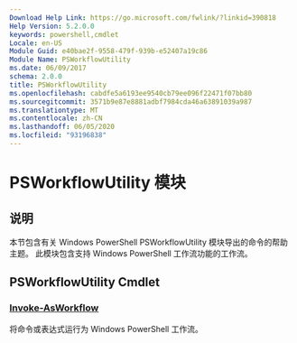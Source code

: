 ```yaml
---
Download Help Link: https://go.microsoft.com/fwlink/?linkid=390818
Help Version: 5.2.0.0
keywords: powershell,cmdlet
Locale: en-US
Module Guid: e40bae2f-9558-479f-939b-e52407a19c86
Module Name: PSWorkflowUtility
ms.date: 06/09/2017
schema: 2.0.0
title: PSWorkflowUtility
ms.openlocfilehash: cabdfe5a6193ee9540cb79ee096f22471f07bb80
ms.sourcegitcommit: 3571b9e87e8881adbf7984cda46a63891039a987
ms.translationtype: MT
ms.contentlocale: zh-CN
ms.lasthandoff: 06/05/2020
ms.locfileid: "93196838"
---
```

# PSWorkflowUtility 模块

## 说明

本节包含有关 Windows PowerShell PSWorkflowUtility 模块导出的命令的帮助主题。 此模块包含支持 Windows PowerShell 工作流功能的工作流。

## PSWorkflowUtility Cmdlet

### [Invoke-AsWorkflow](Invoke-AsWorkflow.md)
将命令或表达式运行为 Windows PowerShell 工作流。
